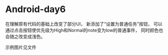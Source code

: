# Android-day6

在理解原有代码的基础上改变了部分UI，
新添加了“设置为普通任务”按钮，
可以通过点击按钮使优先级为High和Normal的note变为low的普通事件，
同时颜色也会随之改变成浅色。

示例图片见文件
